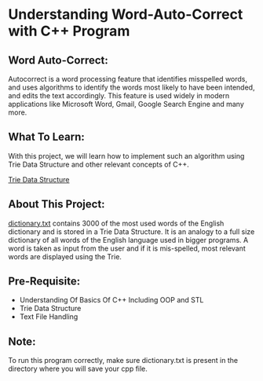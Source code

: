 # Understanding Word-Auto-Correct with C++ Program
## Word Auto-Correct:
Autocorrect is a word processing feature that identifies misspelled words, and uses algorithms to identify the words most likely to have been intended, and edits the text accordingly. This feature is used widely in modern applications like Microsoft Word, Gmail, Google Search Engine and many more.
## What To Learn:
With this project, we will learn how to implement such an algorithm using Trie Data Structure and other relevant concepts of C++.

[Trie Data Structure](https://www.geeksforgeeks.org/trie-insert-and-search/)
## About This Project:
[dictionary.txt](dictionary.txt) contains 3000 of the most used words of the English dictionary and is stored in a Trie Data Structure. It is an analogy to a full size dictionary of all words of the English language used in bigger programs. A word is taken as input from the user and if it is mis-spelled, most relevant words are displayed using the Trie.
## Pre-Requisite:
* Understanding Of Basics Of C++ Including OOP and STL
* Trie Data Structure
* Text File Handling
## Note:
To run this program correctly, make sure dictionary.txt is present in the directory where you will save your cpp file.
